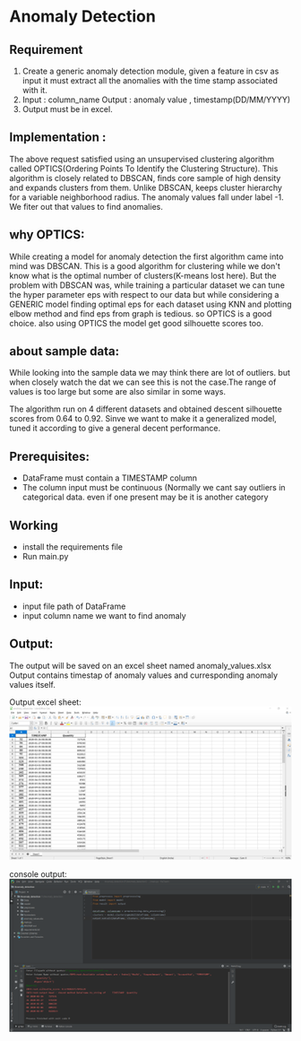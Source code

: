<p align="center">
  <h1>Anomaly Detection</h1>
</p>


## Requirement

1) Create a generic anomaly detection module, given a feature in csv as input it must extract
   all the anomalies with the time stamp associated with it.
2) Input : column_name
   Output : anomaly value , timestamp(DD/MM/YYYY)
3) Output must be in excel.

## Implementation :

The above request satisfied using an unsupervised clustering algorithm called
OPTICS(Ordering Points To Identify the Clustering Structure).
This algorithm is closely related to DBSCAN, finds core sample of high density and expands clusters from them.
Unlike DBSCAN, keeps cluster hierarchy for a variable neighborhood radius.
The anomaly values fall under label -1. We fiter out that values to find anomalies.

## why OPTICS:
While creating a model for anomaly detection the first algorithm came into mind was DBSCAN.
This is a good algorithm for clustering while we don't know what is the optimal number of clusters(K-means lost here).
But the problem with DBSCAN was, while training a particular dataset we can tune the hyper parameter eps with respect to our data
but while considering a GENERIC model finding optimal eps for each dataset using KNN and plotting elbow method and find eps from
graph is tedious. so OPTICS is a good choice. also using OPTICS the model get good silhouette scores too.

## about sample data:
While looking into the sample data we may think there are lot of outliers. but when closely watch the dat we can see this is not
the case.The range of values is too large but some are also similar in some ways.

The algorithm run on 4 different datasets and obtained descent silhouette scores from 0.64 to 0.92.
Sinve we want to make it a generalized model, tuned it according to give a general decent performance.

## Prerequisites:
- DataFrame must contain a TIMESTAMP column
- The column input must be continuous (Normally we cant say outliers in categorical data. even if one present
   may be it is another category
   
## Working
- install the requirements file
- Run main.py

## Input:
- input file path of DataFrame
- input column name we want to find anomaly

## Output:
The output will be saved on an excel sheet named anomaly_values.xlsx
Output contains timestap of anomaly values and curresponding anomaly values itself.

Output excel sheet:
![picture](https://github.com/rramachandra93/anomaly_detection/blob/main/Screenshots/excel_sheet.png)

console output:
![picture](https://github.com/rramachandra93/anomaly_detection/blob/main/Screenshots/output.png)
